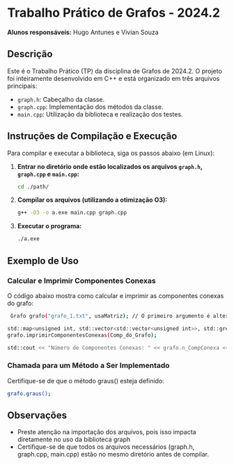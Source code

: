 # **Trabalho Prático de Grafos - 2024.2**

**Alunos responsáveis:** Hugo Antunes e Vivian Souza

## Descrição

Este é o Trabalho Prático (TP) da disciplina de Grafos de 2024.2. O projeto foi inteiramente desenvolvido em C++ e está organizado em três arquivos principais:

- `graph.h`: Cabeçalho da classe.
- `graph.cpp`: Implementação dos métodos da classe.
- `main.cpp`: Utilização da biblioteca e realização dos testes.

## Instruções de Compilação e Execução

Para compilar e executar a biblioteca, siga os passos abaixo (em Linux):

1. **Entrar no diretório onde estão localizados os arquivos `graph.h`, `graph.cpp` e `main.cpp`:**

   ```sh
   cd ./path/
   
2. **Compilar os arquivos (utilizando a otimização O3):**
   
   ```sh
   g++ -O3 -o a.exe main.cpp graph.cpp
   
4. **Executar o programa:**

   ```sh
   ./a.exe

## Exemplo de Uso
### Calcular e Imprimir Componentes Conexas
O código abaixo mostra como calcular e imprimir as componentes conexas do grafo:

  ```sh
   Grafo grafo("grafo_1.txt", usaMatriz); // O primeiro argumento é alterado de acordo com o grafo que se deseja utilizar

std::map<unsigned int, std::vector<std::vector<unsigned int>>, std::greater<unsigned int>> Comp_do_Grafo = grafo.ComponentesConexas();
grafo.imprimirComponentesConexas(Comp_do_Grafo);

std::cout << "Número de Componentes Conexas: " << grafo.n_CompConexa << std::endl
```

### Chamada para um Método a Ser Implementado
Certifique-se de que o método graus() esteja definido:

  ```sh
  grafo.graus();
   ```
## Observações
- Preste atenção na importação dos arquivos, pois isso impacta diretamente no uso da biblioteca graph
- Certifique-se de que todos os arquivos necessários (graph.h, graph.cpp, main.cpp) estão no mesmo diretório antes de compilar.




